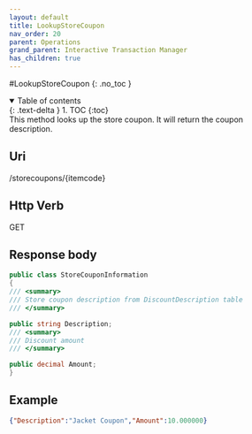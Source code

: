```yaml
---
layout: default
title: LookupStoreCoupon
nav_order: 20
parent: Operations
grand_parent: Interactive Transaction Manager
has_children: true
---
```

#LookupStoreCoupon
{: .no_toc }
<details open markdown="block">
  <summary>
    Table of contents
  </summary>
  {: .text-delta }
1. TOC
{:toc}
</details>
This method looks up the store coupon. It will return the coupon
description.

## Uri
/storecoupons/{itemcode}

## Http Verb
GET

## Response body
```csharp
public class StoreCouponInformation
{
/// <summary>
/// Store coupon description from DiscountDescription table
/// </summary>

public string Description;
/// <summary>
/// Discount amount
/// </summary>

public decimal Amount;
}
```
## Example
```json
{"Description":"Jacket Coupon","Amount":10.000000}
```
